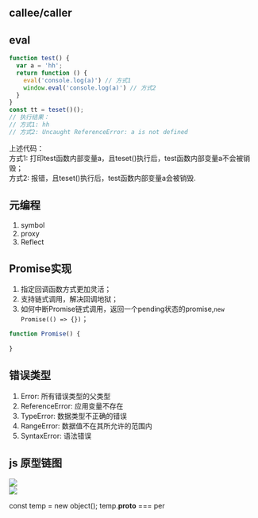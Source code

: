 
## callee/caller
## eval
```javascript
function test() {
  var a = 'hh';
  return function () {
    eval('console.log(a)') // 方式1
    window.eval('console.log(a)') // 方式2
  }
}
const tt = teset()();
// 执行结果：
// 方式1: hh
// 方式2: Uncaught ReferenceError: a is not defined

```
上述代码：<br/>
方式1: 打印test函数内部变量a，且teset()执行后，test函数内部变量a不会被销毁；<br/>
方式2: 报错，且teset()执行后，test函数内部变量a会被销毁.<br/>
## 元编程
1. symbol
2. proxy
3. Reflect

## Promise实现
1. 指定回调函数方式更加灵活；
2. 支持链式调用，解决回调地狱；
3. 如何中断Promise链式调用，返回一个pending状态的promise,`new Promise(() => {})`；
```javascript
function Promise() {
  
}
```

## 错误类型
1. Error: 所有错误类型的父类型
2. ReferenceError: 应用变量不存在
3. TypeError: 数据类型不正确的错误
4. RangeError: 数据值不在其所允许的范围内
5. SyntaxError: 语法错误

## js 原型链图

![](./../images/JS/js031.jpg)<br>
![](./../images/JS/js032.png)<br>

const temp = new object();
temp.__proto__ === per
